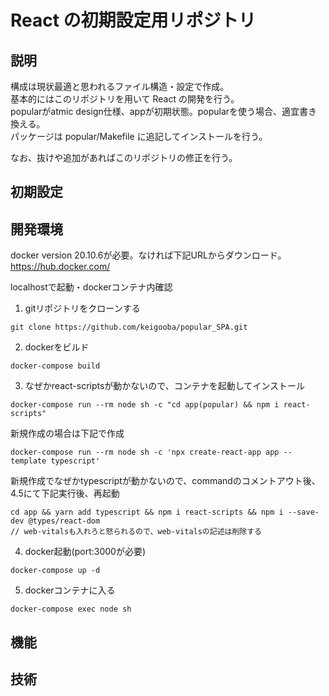 # React の初期設定用リポジトリ

## 説明

構成は現状最適と思われるファイル構造・設定で作成。<br>
基本的にはこのリポジトリを用いて React の開発を行う。<br>
popularがatmic design仕様、appが初期状態。popularを使う場合、適宜書き換える。<br>
パッケージは popular/Makefile に追記してインストールを行う。

なお、抜けや追加があればこのリポジトリの修正を行う。

## 初期設定

## 開発環境
docker version 20.10.6が必要。なければ下記URLからダウンロード。<br />
https://hub.docker.com/

localhostで起動・dockerコンテナ内確認
1. gitリポジトリをクローンする
```
git clone https://github.com/keigooba/popular_SPA.git
```
2. dockerをビルド
```
docker-compose build
```
3. なぜかreact-scriptsが動かないので、コンテナを起動してインストール
```
docker-compose run --rm node sh -c "cd app(popular) && npm i react-scripts"
```
新規作成の場合は下記で作成
```
docker-compose run --rm node sh -c 'npx create-react-app app --template typescript'
```
新規作成でなぜかtypescriptが動かないので、commandのコメントアウト後、4.5にて下記実行後、再起動
```
cd app && yarn add typescript && npm i react-scripts && npm i --save-dev @types/react-dom
// web-vitalsも入れろと怒られるので、web-vitalsの記述は削除する
```

4. docker起動(port:3000が必要)
```
docker-compose up -d
```
5. dockerコンテナに入る
```
docker-compose exec node sh
```

## 機能

## 技術
